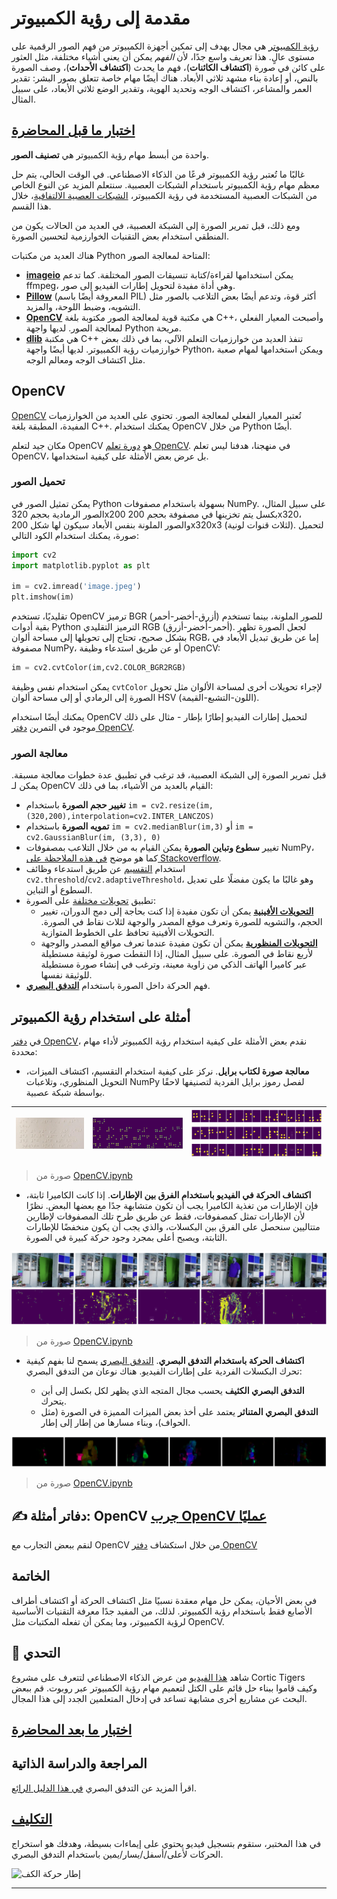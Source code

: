 <!--
CO_OP_TRANSLATOR_METADATA:
{
  "original_hash": "feeca98225cb420afc89415f24f63d92",
  "translation_date": "2025-09-23T06:32:36+00:00",
  "source_file": "lessons/4-ComputerVision/06-IntroCV/README.md",
  "language_code": "ar"
}
-->
# مقدمة إلى رؤية الكمبيوتر

[رؤية الكمبيوتر](https://wikipedia.org/wiki/Computer_vision) هي مجال يهدف إلى تمكين أجهزة الكمبيوتر من فهم الصور الرقمية على مستوى عالٍ. هذا تعريف واسع جدًا، لأن *الفهم* يمكن أن يعني أشياء مختلفة، مثل العثور على كائن في صورة (**اكتشاف الكائنات**)، فهم ما يحدث (**اكتشاف الأحداث**)، وصف الصورة بالنص، أو إعادة بناء مشهد ثلاثي الأبعاد. هناك أيضًا مهام خاصة تتعلق بصور البشر: تقدير العمر والمشاعر، اكتشاف الوجه وتحديد الهوية، وتقدير الوضع ثلاثي الأبعاد، على سبيل المثال.

## [اختبار ما قبل المحاضرة](https://ff-quizzes.netlify.app/en/ai/quiz/11)

واحدة من أبسط مهام رؤية الكمبيوتر هي **تصنيف الصور**.

غالبًا ما تُعتبر رؤية الكمبيوتر فرعًا من الذكاء الاصطناعي. في الوقت الحالي، يتم حل معظم مهام رؤية الكمبيوتر باستخدام الشبكات العصبية. سنتعلم المزيد عن النوع الخاص من الشبكات العصبية المستخدمة في رؤية الكمبيوتر، [الشبكات العصبية الالتفافية](../07-ConvNets/README.md)، خلال هذا القسم.

ومع ذلك، قبل تمرير الصورة إلى الشبكة العصبية، في العديد من الحالات يكون من المنطقي استخدام بعض التقنيات الخوارزمية لتحسين الصورة.

هناك العديد من مكتبات Python المتاحة لمعالجة الصور:

* **[imageio](https://imageio.readthedocs.io/en/stable/)** يمكن استخدامها لقراءة/كتابة تنسيقات الصور المختلفة. كما تدعم ffmpeg، وهي أداة مفيدة لتحويل إطارات الفيديو إلى صور.
* **[Pillow](https://pillow.readthedocs.io/en/stable/index.html)** (المعروفة أيضًا باسم PIL) أكثر قوة، وتدعم أيضًا بعض التلاعب بالصور مثل التشويه، وضبط اللوحة، والمزيد.
* **[OpenCV](https://opencv.org/)** هي مكتبة قوية لمعالجة الصور مكتوبة بلغة C++، وأصبحت المعيار الفعلي لمعالجة الصور. لديها واجهة Python مريحة.
* **[dlib](http://dlib.net/)** هي مكتبة C++ تنفذ العديد من خوارزميات التعلم الآلي، بما في ذلك بعض خوارزميات رؤية الكمبيوتر. لديها أيضًا واجهة Python، ويمكن استخدامها لمهام صعبة مثل اكتشاف الوجه ومعالم الوجه.

## OpenCV

[OpenCV](https://opencv.org/) تُعتبر المعيار الفعلي لمعالجة الصور. تحتوي على العديد من الخوارزميات المفيدة، المطبقة بلغة C++. يمكنك استخدام OpenCV من خلال Python أيضًا.

مكان جيد لتعلم OpenCV هو [دورة تعلم OpenCV](https://learnopencv.com/getting-started-with-opencv/). في منهجنا، هدفنا ليس تعلم OpenCV، بل عرض بعض الأمثلة على كيفية استخدامها.

### تحميل الصور

يمكن تمثيل الصور في Python بسهولة باستخدام مصفوفات NumPy. على سبيل المثال، الصور الرمادية بحجم 320x200 بكسل يتم تخزينها في مصفوفة بحجم 200x320، والصور الملونة بنفس الأبعاد سيكون لها شكل 200x320x3 (لثلاث قنوات لونية). لتحميل صورة، يمكنك استخدام الكود التالي:

```python
import cv2
import matplotlib.pyplot as plt

im = cv2.imread('image.jpeg')
plt.imshow(im)
```

تقليديًا، تستخدم OpenCV ترميز BGR (أزرق-أخضر-أحمر) للصور الملونة، بينما تستخدم بقية أدوات Python الترميز التقليدي RGB (أحمر-أخضر-أزرق). لجعل الصورة تظهر بشكل صحيح، تحتاج إلى تحويلها إلى مساحة ألوان RGB، إما عن طريق تبديل الأبعاد في مصفوفة NumPy، أو عن طريق استدعاء وظيفة OpenCV:

```python
im = cv2.cvtColor(im,cv2.COLOR_BGR2RGB)
```

يمكن استخدام نفس وظيفة `cvtColor` لإجراء تحويلات أخرى لمساحة الألوان مثل تحويل الصورة إلى الرمادي أو إلى مساحة ألوان HSV (اللون-التشبع-القيمة).

يمكنك أيضًا استخدام OpenCV لتحميل إطارات الفيديو إطارًا بإطار - مثال على ذلك موجود في التمرين [دفتر OpenCV](OpenCV.ipynb).

### معالجة الصور

قبل تمرير الصورة إلى الشبكة العصبية، قد ترغب في تطبيق عدة خطوات معالجة مسبقة. يمكن لـ OpenCV القيام بالعديد من الأشياء، بما في ذلك:

* **تغيير حجم الصورة** باستخدام `im = cv2.resize(im, (320,200),interpolation=cv2.INTER_LANCZOS)`
* **تمويه الصورة** باستخدام `im = cv2.medianBlur(im,3)` أو `im = cv2.GaussianBlur(im, (3,3), 0)`
* تغيير **سطوع وتباين الصورة** يمكن القيام به من خلال التلاعب بمصفوفات NumPy، كما هو موضح [في هذه الملاحظة على Stackoverflow](https://stackoverflow.com/questions/39308030/how-do-i-increase-the-contrast-of-an-image-in-python-opencv).
* استخدام [التقسيم](https://docs.opencv.org/4.x/d7/d4d/tutorial_py_thresholding.html) عن طريق استدعاء وظائف `cv2.threshold`/`cv2.adaptiveThreshold`، وهو غالبًا ما يكون مفضلًا على تعديل السطوع أو التباين.
* تطبيق [تحويلات مختلفة](https://docs.opencv.org/4.5.5/da/d6e/tutorial_py_geometric_transformations.html) على الصورة:
    - **[التحويلات الأفينية](https://docs.opencv.org/4.5.5/d4/d61/tutorial_warp_affine.html)** يمكن أن تكون مفيدة إذا كنت بحاجة إلى دمج الدوران، تغيير الحجم، والتشويه للصورة وتعرف موقع المصدر والوجهة لثلاث نقاط في الصورة. التحويلات الأفينية تحافظ على الخطوط المتوازية.
    - **[التحويلات المنظورية](https://medium.com/analytics-vidhya/opencv-perspective-transformation-9edffefb2143)** يمكن أن تكون مفيدة عندما تعرف مواقع المصدر والوجهة لأربع نقاط في الصورة. على سبيل المثال، إذا التقطت صورة لوثيقة مستطيلة عبر كاميرا الهاتف الذكي من زاوية معينة، وترغب في إنشاء صورة مستطيلة للوثيقة نفسها.
* فهم الحركة داخل الصورة باستخدام **[التدفق البصري](https://docs.opencv.org/4.5.5/d4/dee/tutorial_optical_flow.html)**.

## أمثلة على استخدام رؤية الكمبيوتر

في [دفتر OpenCV](OpenCV.ipynb)، نقدم بعض الأمثلة على كيفية استخدام رؤية الكمبيوتر لأداء مهام محددة:

* **معالجة صورة لكتاب برايل**. نركز على كيفية استخدام التقسيم، اكتشاف الميزات، التحويل المنظوري، وتلاعبات NumPy لفصل رموز برايل الفردية لتصنيفها لاحقًا بواسطة شبكة عصبية.

![صورة برايل](../../../../../translated_images/braille.341962ff76b1bd7044409371d3de09ced5028132aef97344ea4b7468c1208126.ar.jpeg) | ![صورة برايل بعد المعالجة](../../../../../translated_images/braille-result.46530fea020b03c76aac532d7d6eeef7f6fb35b55b1001cd21627907dabef3ed.ar.png) | ![رموز برايل](../../../../../translated_images/braille-symbols.0159185ab69d533909dc4d7d26a1971b51401c6a80eb3a5584f250ea880af88b.ar.png)
----|-----|-----

> صورة من [OpenCV.ipynb](OpenCV.ipynb)

* **اكتشاف الحركة في الفيديو باستخدام الفرق بين الإطارات**. إذا كانت الكاميرا ثابتة، فإن الإطارات من تغذية الكاميرا يجب أن تكون متشابهة جدًا مع بعضها البعض. نظرًا لأن الإطارات تمثل كمصفوفات، فقط عن طريق طرح تلك المصفوفات لإطارين متتاليين سنحصل على الفرق بين البكسلات، والذي يجب أن يكون منخفضًا للإطارات الثابتة، ويصبح أعلى بمجرد وجود حركة كبيرة في الصورة.

![صورة لإطارات الفيديو وفروق الإطارات](../../../../../translated_images/frame-difference.706f805491a0883c938e16447bf5eb2f7d69e812c7f743cbe7d7c7645168f81f.ar.png)

> صورة من [OpenCV.ipynb](OpenCV.ipynb)

* **اكتشاف الحركة باستخدام التدفق البصري**. [التدفق البصري](https://docs.opencv.org/3.4/d4/dee/tutorial_optical_flow.html) يسمح لنا بفهم كيفية تحرك البكسلات الفردية على إطارات الفيديو. هناك نوعان من التدفق البصري:

   - **التدفق البصري الكثيف** يحسب مجال المتجه الذي يظهر لكل بكسل إلى أين يتحرك.
   - **التدفق البصري المتناثر** يعتمد على أخذ بعض الميزات المميزة في الصورة (مثل الحواف)، وبناء مسارها من إطار إلى إطار.

![صورة التدفق البصري](../../../../../translated_images/optical.1f4a94464579a83a10784f3c07fe7228514714b96782edf50e70ccd59d2d8c4f.ar.png)

> صورة من [OpenCV.ipynb](OpenCV.ipynb)

## ✍️ دفاتر أمثلة: OpenCV [جرب OpenCV عمليًا](OpenCV.ipynb)

لنقم ببعض التجارب مع OpenCV من خلال استكشاف [دفتر OpenCV](OpenCV.ipynb)

## الخاتمة

في بعض الأحيان، يمكن حل مهام معقدة نسبيًا مثل اكتشاف الحركة أو اكتشاف أطراف الأصابع فقط باستخدام رؤية الكمبيوتر. لذلك، من المفيد جدًا معرفة التقنيات الأساسية لرؤية الكمبيوتر، وما يمكن أن تفعله المكتبات مثل OpenCV.

## 🚀 التحدي

شاهد [هذا الفيديو](https://docs.microsoft.com/shows/ai-show/ai-show--2021-opencv-ai-competition--grand-prize-winners--cortic-tigers--episode-32?WT.mc_id=academic-77998-cacaste) من عرض الذكاء الاصطناعي لتتعرف على مشروع Cortic Tigers وكيف قاموا ببناء حل قائم على الكتل لتعميم مهام رؤية الكمبيوتر عبر روبوت. قم ببعض البحث عن مشاريع أخرى مشابهة تساعد في إدخال المتعلمين الجدد إلى هذا المجال.

## [اختبار ما بعد المحاضرة](https://ff-quizzes.netlify.app/en/ai/quiz/12)

## المراجعة والدراسة الذاتية

اقرأ المزيد عن التدفق البصري [في هذا الدليل الرائع](https://learnopencv.com/optical-flow-in-opencv/).

## [التكليف](lab/README.md)

في هذا المختبر، ستقوم بتسجيل فيديو يحتوي على إيماءات بسيطة، وهدفك هو استخراج الحركات لأعلى/أسفل/يسار/يمين باستخدام التدفق البصري.

<img src="images/palm-movement.png" width="30%" alt="إطار حركة الكف"/>

---

